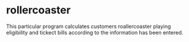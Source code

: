 # rollercoaster
This particular program calculates customers roallercoaster playing eligibility and tickect bills according to the information has been entered.